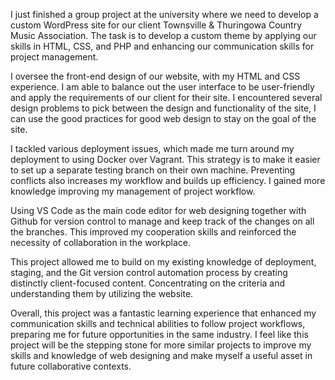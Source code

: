 I just finished a group project at the university where we need to develop a custom WordPress site for our client Townsville & Thuringowa Country Music Association. The task is to develop a custom theme by applying our skills in HTML, CSS, and PHP and enhancing our communication skills for project management.

I oversee the front-end design of our website, with my HTML and CSS experience. I am able to balance out the user interface to be user-friendly and apply the requirements of our client for their site. I encountered several design problems to pick between the design and functionality of the site, I can use the good practices for good web design to stay on the goal of the site.

I tackled various deployment issues, which made me turn around my deployment to using Docker over Vagrant. This strategy is to make it easier to set up a separate testing branch on their own machine. Preventing conflicts also increases my workflow and builds up efficiency. I gained more knowledge improving my management of project workflow.

Using VS Code as the main code editor for web designing together with Github for version control to manage and keep track of the changes on all the branches. This improved my cooperation skills and reinforced the necessity of collaboration in the workplace.

This project allowed me to build on my existing knowledge of deployment, staging, and the Git version control automation process by creating distinctly client-focused content. Concentrating on the criteria and understanding them by utilizing the website.

Overall, this project was a fantastic learning experience that enhanced my communication skills and technical abilities to follow project workflows, preparing me for future opportunities in the same industry. I feel like this project will be the stepping stone for more similar projects to improve my skills and knowledge of web designing and make myself a useful asset in future collaborative contexts.
